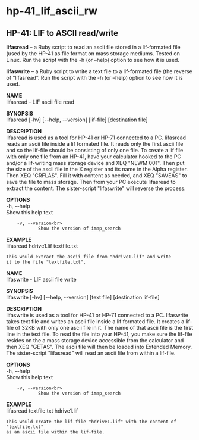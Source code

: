 # hp-41_lif_ascii_rw
## HP-41: LIF to ASCII read/write

**lifasread** – a Ruby script to read an ascii file stored in a lif-formated file (used by the HP-41 as file format on mass storage mediums. Tested on Linux. Run the script with the -h (or –help) option to see how it is used.

**lifaswrite** – a Ruby script to write a text file to a lif-formated file (the reverse of “lifasread”. Run the script with the -h (or –help) option to see how it is used.

**NAME**<br>
        lifasread - LIF ascii file read

**SYNOPSIS**<br>
    lifasread [-hv] [--help, --version] [lif-file] [destination file]

**DESCRIPTION**<br>
    lifasread is used as a tool for HP-41 or HP-71 connected to a PC.
    lifasread reads an ascii file inside a lif formated file.
    It reads only the first ascii file and so the lif-file should
    be consisting of only one file. To create a lif file with only
    one file from an HP-41, have your calculator hooked to the PC
    and/or a lif-writing mass storage device and XEQ "NEWM 001". Then
    put the size of the ascii file in the X register and its name in
    the Alpha register. Then XEQ "CRFLAS". Fill it with content as needed,
    and XEQ "SAVEAS" to save the file to mass storage.
    Then from your PC execute lifasread to extract the content.
    The sister-script "lifaswrite" will reverse the process.

**OPTIONS**<br>
        -h, --help<br>
                Show this help text
    
        -v, --version<br>
                Show the version of imap_search

**EXAMPLE**<br>
    lifasread hdrive1.lif textfile.txt

    This would extract the ascii file from "hdrive1.lif" and write
    it to the file "textfile.txt".

**NAME**<br>
        lifaswrite - LIF ascii file write

**SYNOPSIS**<br>
    lifaswrite [-hv] [--help, --version] [text file] [destination lif-file]

**DESCRIPTION**<br>
    lifaswrite is used as a tool for HP-41 or HP-71 connected to a PC.
    lifaswrite takes text file and writes an ascii file inside a lif formated file.
    It creates a lif-file of 32KB with only one ascii file in it. 
    The name of that ascii file is the first line in the text file.
    To read the file into your HP-41, you make sure the lif-file resides
    on the a mass storage device accessible from the calculator and then
    XEQ "GETAS". The ascii file will then be loaded into Extended Memory.
    The sister-script "lifasread" will read an ascii file from within a lif-file.

**OPTIONS**<br>
        -h, --help<br>
                Show this help text
    
        -v, --version<br>
                Show the version of imap_search

**EXAMPLE**<br>
    lifasread textfile.txt hdrive1.lif

    This would create the lif-file "hdrive1.lif" with the content of "textfile.txt"
    as an ascii file within the lif-file.

